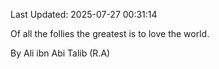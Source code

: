Last Updated: 2025-07-27 00:31:14

Of all the follies the greatest is to love the world.

By Ali ibn Abi Talib (R.A)